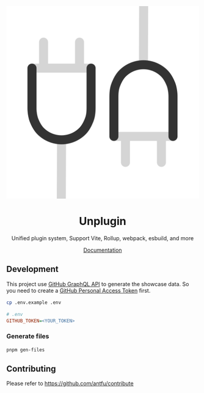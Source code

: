 <p align="center">
<img src="https://raw.githubusercontent.com/unplugin/docs/main/public/logo.svg">
</p>

<h1 align="center">
Unplugin
</h1>
<p align="center">
Unified plugin system, Support Vite, Rollup, webpack, esbuild, and more
</p>

<p align="center">
<a href="https://unplugin.unjs.io">Documentation</a>
</p>

## Development

This project use [GitHub GraphQL API](https://docs.github.com/en/graphql) to generate the showcase data. So you need to create a [GitHub Personal Access Token](https://github.com/settings/personal-access-tokens/new) first.

```bash
cp .env.example .env
```

```ini
# .env
GITHUB_TOKEN=<YOUR_TOKEN>
```

### Generate files

```bash
pnpm gen-files
```

## Contributing

Please refer to https://github.com/antfu/contribute

